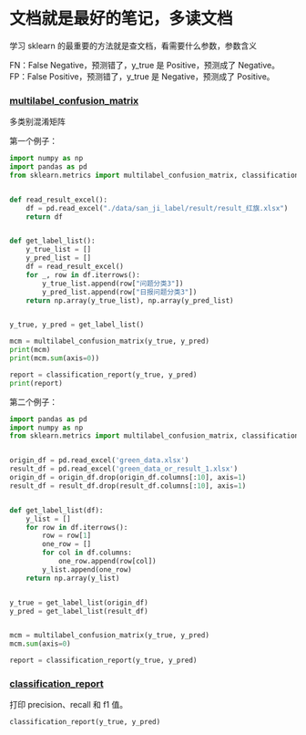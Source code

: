 
# 文档就是最好的笔记，多读文档   

学习 sklearn 的最重要的方法就是查文档，看需要什么参数，参数含义  

FN：False Negative，预测错了，y_true 是 Positive，预测成了 Negative。   
FP：False Positive，预测错了，y_true 是 Negative，预测成了 Positive。


### [multilabel_confusion_matrix](https://scikit-learn.org/stable/modules/generated/sklearn.metrics.multilabel_confusion_matrix.html#sklearn.metrics.multilabel_confusion_matrix)

多类别混淆矩阵   

第一个例子：   

```python 
import numpy as np
import pandas as pd
from sklearn.metrics import multilabel_confusion_matrix, classification_report


def read_result_excel():
    df = pd.read_excel("./data/san_ji_label/result/result_红旗.xlsx")
    return df


def get_label_list():
    y_true_list = []
    y_pred_list = []
    df = read_result_excel()
    for _, row in df.iterrows():
        y_true_list.append(row["问题分类3"])
        y_pred_list.append(row["日报问题分类3"])
    return np.array(y_true_list), np.array(y_pred_list)


y_true, y_pred = get_label_list()

mcm = multilabel_confusion_matrix(y_true, y_pred)
print(mcm)
print(mcm.sum(axis=0))

report = classification_report(y_true, y_pred)
print(report)
```  

第二个例子：   

```python 
import pandas as pd
import numpy as np
from sklearn.metrics import multilabel_confusion_matrix, classification_report


origin_df = pd.read_excel('green_data.xlsx')
result_df = pd.read_excel('green_data_or_result_1.xlsx')
origin_df = origin_df.drop(origin_df.columns[:10], axis=1)
result_df = result_df.drop(result_df.columns[:10], axis=1)


def get_label_list(df):
    y_list = []
    for row in df.iterrows():
        row = row[1]
        one_row = []
        for col in df.columns:
            one_row.append(row[col])
        y_list.append(one_row)
    return np.array(y_list)


y_true = get_label_list(origin_df)
y_pred = get_label_list(result_df)


mcm = multilabel_confusion_matrix(y_true, y_pred)
mcm.sum(axis=0)

report = classification_report(y_true, y_pred)
```


### [classification_report](https://scikit-learn.org/stable/modules/generated/sklearn.metrics.classification_report.html#sklearn-metrics-classification-report)

打印 precision、recall 和 f1 值。   

```python 
classification_report(y_true, y_pred)
```


